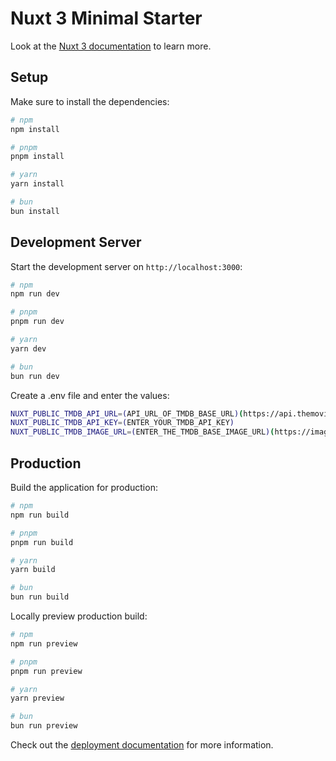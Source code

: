 # Nuxt 3 Minimal Starter

Look at the [Nuxt 3 documentation](https://nuxt.com/docs/getting-started/introduction) to learn more.

## Setup

Make sure to install the dependencies:

```bash
# npm
npm install

# pnpm
pnpm install

# yarn
yarn install

# bun
bun install
```

## Development Server

Start the development server on `http://localhost:3000`:

```bash
# npm
npm run dev

# pnpm
pnpm run dev

# yarn
yarn dev

# bun
bun run dev
```
Create a .env file and enter the values:
```bash
NUXT_PUBLIC_TMDB_API_URL=(API_URL_OF_TMDB_BASE_URL)(https://api.themoviedb.org/3)
NUXT_PUBLIC_TMDB_API_KEY=(ENTER_YOUR_TMDB_API_KEY)
NUXT_PUBLIC_TMDB_IMAGE_URL=(ENTER_THE_TMDB_BASE_IMAGE_URL)(https://image.tmdb.org/t/p/original)
```

## Production

Build the application for production:

```bash
# npm
npm run build

# pnpm
pnpm run build

# yarn
yarn build

# bun
bun run build
```

Locally preview production build:

```bash
# npm
npm run preview

# pnpm
pnpm run preview

# yarn
yarn preview

# bun
bun run preview
```

Check out the [deployment documentation](https://nuxt.com/docs/getting-started/deployment) for more information.
